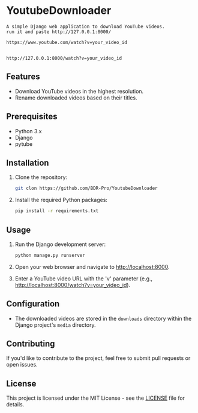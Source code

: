 # YoutubeDownloader

```
A simple Django web application to download YouTube videos.
run it and paste http://127.0.0.1:8000/

https://www.youtube.com/watch?v=your_video_id


http://127.0.0.1:8000/watch?v=your_video_id

```

## Features

- Download YouTube videos in the highest resolution.
- Rename downloaded videos based on their titles.

## Prerequisites

- Python 3.x
- Django
- pytube

## Installation

1. Clone the repository:

    ```bash
    git clon https://github.com/BDR-Pro/YoutubeDownloader
    ```

2. Install the required Python packages:

    ```bash
    pip install -r requirements.txt
    ```

## Usage

1. Run the Django development server:

    ```bash
    python manage.py runserver
    ```

2. Open your web browser and navigate to [http://localhost:8000](http://localhost:8000).

3. Enter a YouTube video URL with the 'v' parameter (e.g., [http://localhost:8000/watch?v=your_video_id](http://localhost:8000/watch?v=your_video_id)).


## Configuration

- The downloaded videos are stored in the `downloads` directory within the Django project's `media` directory.

## Contributing

If you'd like to contribute to the project, feel free to submit pull requests or open issues.

## License

This project is licensed under the MIT License - see the [LICENSE](LICENSE) file for details.
